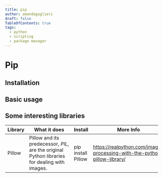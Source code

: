 ```yaml
---
title: pip
author: amandaguglieri
draft: false
TableOfContents: true
tags:
  - python
  - scripting
  - package manager
---
```



# Pip


## Installation

## Basic usage

## Some interesting libraries

| Library | What it does | Install | More Info |
| ------- | -------------- | ------- | ----------- |
| Pillow | Pillow and its predecessor, _PIL_, are the original Python libraries for dealing with images. | pip install Pillow  | https://realpython.com/image-processing-with-the-python-pillow-library/ |

